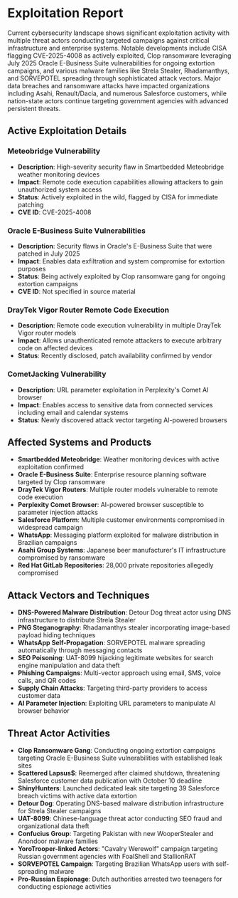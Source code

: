 # Exploitation Report

Current cybersecurity landscape shows significant exploitation activity with multiple threat actors conducting targeted campaigns against critical infrastructure and enterprise systems. Notable developments include CISA flagging CVE-2025-4008 as actively exploited, Clop ransomware leveraging July 2025 Oracle E-Business Suite vulnerabilities for ongoing extortion campaigns, and various malware families like Strela Stealer, Rhadamanthys, and SORVEPOTEL spreading through sophisticated attack vectors. Major data breaches and ransomware attacks have impacted organizations including Asahi, Renault/Dacia, and numerous Salesforce customers, while nation-state actors continue targeting government agencies with advanced persistent threats.

## Active Exploitation Details

### Meteobridge Vulnerability
- **Description**: High-severity security flaw in Smartbedded Meteobridge weather monitoring devices
- **Impact**: Remote code execution capabilities allowing attackers to gain unauthorized system access
- **Status**: Actively exploited in the wild, flagged by CISA for immediate patching
- **CVE ID**: CVE-2025-4008

### Oracle E-Business Suite Vulnerabilities
- **Description**: Security flaws in Oracle's E-Business Suite that were patched in July 2025
- **Impact**: Enables data exfiltration and system compromise for extortion purposes
- **Status**: Being actively exploited by Clop ransomware gang for ongoing extortion campaigns
- **CVE ID**: Not specified in source material

### DrayTek Vigor Router Remote Code Execution
- **Description**: Remote code execution vulnerability in multiple DrayTek Vigor router models
- **Impact**: Allows unauthenticated remote attackers to execute arbitrary code on affected devices
- **Status**: Recently disclosed, patch availability confirmed by vendor

### CometJacking Vulnerability
- **Description**: URL parameter exploitation in Perplexity's Comet AI browser
- **Impact**: Enables access to sensitive data from connected services including email and calendar systems
- **Status**: Newly discovered attack vector targeting AI-powered browsers

## Affected Systems and Products

- **Smartbedded Meteobridge**: Weather monitoring devices with active exploitation confirmed
- **Oracle E-Business Suite**: Enterprise resource planning software targeted by Clop ransomware
- **DrayTek Vigor Routers**: Multiple router models vulnerable to remote code execution
- **Perplexity Comet Browser**: AI-powered browser susceptible to parameter injection attacks
- **Salesforce Platform**: Multiple customer environments compromised in widespread campaign
- **WhatsApp**: Messaging platform exploited for malware distribution in Brazilian campaigns
- **Asahi Group Systems**: Japanese beer manufacturer's IT infrastructure compromised by ransomware
- **Red Hat GitLab Repositories**: 28,000 private repositories allegedly compromised

## Attack Vectors and Techniques

- **DNS-Powered Malware Distribution**: Detour Dog threat actor using DNS infrastructure to distribute Strela Stealer
- **PNG Steganography**: Rhadamanthys stealer incorporating image-based payload hiding techniques
- **WhatsApp Self-Propagation**: SORVEPOTEL malware spreading automatically through messaging contacts
- **SEO Poisoning**: UAT-8099 hijacking legitimate websites for search engine manipulation and data theft
- **Phishing Campaigns**: Multi-vector approach using email, SMS, voice calls, and QR codes
- **Supply Chain Attacks**: Targeting third-party providers to access customer data
- **AI Parameter Injection**: Exploiting URL parameters to manipulate AI browser behavior

## Threat Actor Activities

- **Clop Ransomware Gang**: Conducting ongoing extortion campaigns targeting Oracle E-Business Suite vulnerabilities with established leak sites
- **Scattered Lapsus$**: Reemerged after claimed shutdown, threatening Salesforce customer data publication with October 10 deadline
- **ShinyHunters**: Launched dedicated leak site targeting 39 Salesforce breach victims with active data extortion
- **Detour Dog**: Operating DNS-based malware distribution infrastructure for Strela Stealer campaigns
- **UAT-8099**: Chinese-language threat actor conducting SEO fraud and organizational data theft
- **Confucius Group**: Targeting Pakistan with new WooperStealer and Anondoor malware families
- **YoroTrooper-linked Actors**: "Cavalry Werewolf" campaign targeting Russian government agencies with FoalShell and StallionRAT
- **SORVEPOTEL Campaign**: Targeting Brazilian WhatsApp users with self-spreading malware
- **Pro-Russian Espionage**: Dutch authorities arrested two teenagers for conducting espionage activities